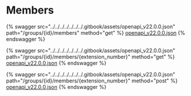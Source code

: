 # Members

{% swagger src="../../../../../../../.gitbook/assets/openapi_v22.0.0.json" path="/groups/{id}/members" method="get" %}
[openapi_v22.0.0.json](../../../../../../../.gitbook/assets/openapi_v22.0.0.json)
{% endswagger %}

{% swagger src="../../../../../../../.gitbook/assets/openapi_v22.0.0.json" path="/groups/{id}/members/{extension_number}" method="get" %}
[openapi_v22.0.0.json](../../../../../../../.gitbook/assets/openapi_v22.0.0.json)
{% endswagger %}

{% swagger src="../../../../../../../.gitbook/assets/openapi_v22.0.0.json" path="/groups/{id}/members/{extension_number}" method="post" %}
[openapi_v22.0.0.json](../../../../../../../.gitbook/assets/openapi_v22.0.0.json)
{% endswagger %}

